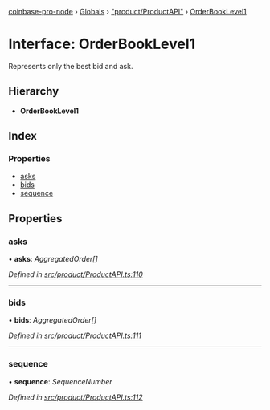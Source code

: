 [coinbase-pro-node](../README.md) › [Globals](../globals.md) › ["product/ProductAPI"](../modules/_product_productapi_.md) › [OrderBookLevel1](_product_productapi_.orderbooklevel1.md)

# Interface: OrderBookLevel1

Represents only the best bid and ask.

## Hierarchy

- **OrderBookLevel1**

## Index

### Properties

- [asks](_product_productapi_.orderbooklevel1.md#asks)
- [bids](_product_productapi_.orderbooklevel1.md#bids)
- [sequence](_product_productapi_.orderbooklevel1.md#sequence)

## Properties

### asks

• **asks**: _AggregatedOrder[]_

_Defined in [src/product/ProductAPI.ts:110](https://github.com/bennyn/coinbase-pro-node/blob/128ca39/src/product/ProductAPI.ts#L110)_

---

### bids

• **bids**: _AggregatedOrder[]_

_Defined in [src/product/ProductAPI.ts:111](https://github.com/bennyn/coinbase-pro-node/blob/128ca39/src/product/ProductAPI.ts#L111)_

---

### sequence

• **sequence**: _SequenceNumber_

_Defined in [src/product/ProductAPI.ts:112](https://github.com/bennyn/coinbase-pro-node/blob/128ca39/src/product/ProductAPI.ts#L112)_
